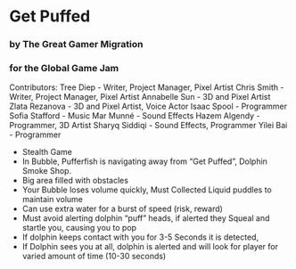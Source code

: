 # Get Puffed
### by The Great Gamer Migration
### for the Global Game Jam

Contributors:
Tree Diep - Writer, Project Manager, Pixel Artist
Chris Smith - Writer, Project Manager, Pixel Artist
Annabelle Sun - 3D and Pixel Artist
Zlata Rezanova - 3D and Pixel Artist, Voice Actor
Isaac Spool - Programmer
Sofia Stafford - Music
Mar Munné - Sound Effects
Hazem Algendy - Programmer, 3D Artist
Sharyq Siddiqi - Sound Effects, Programmer
Yilei Bai - Programmer

- Stealth Game
- In Bubble, Pufferfish is navigating away from “Get Puffed”, Dolphin Smoke Shop.
 - Big area filled with obstacles
- Your Bubble loses volume quickly, Must Collected Liquid puddles to maintain volume
 - Can use extra water for a burst of speed (risk, reward)
- Must avoid alerting dolphin “puff” heads, if alerted they Squeal and startle you, causing you to pop
 - If dolphin keeps contact with you for 3-5 Seconds it is detected,
 - If Dolphin sees you at all, dolphin is alerted and will look for player for varied amount of time (10-30 seconds)
